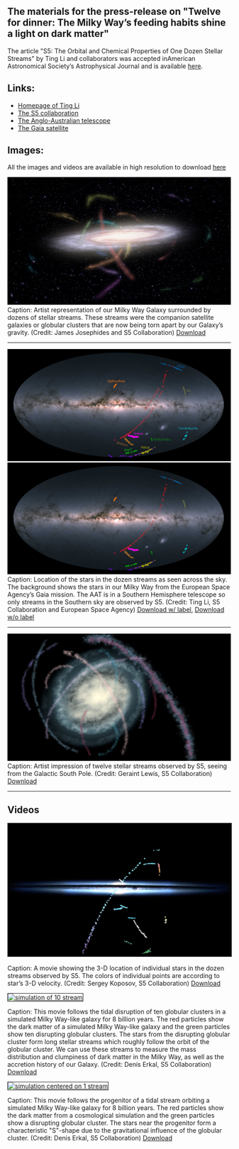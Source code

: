 

## The materials for the press-release on "Twelve for dinner: The Milky Way’s feeding habits shine a light on dark matter" 


The article "S5: The Orbital and Chemical Properties of One Dozen Stellar Streams" by Ting Li and collaborators was accepted inAmerican Astronomical Society’s Astrophysical Journal and is available [here](https://arxiv.org/abs/2110.06950). 

## Links: 
- [Homepage of Ting Li](https://sazabi4.github.io/)
- [The S5 collaboration](https://s5collab.github.io/)
- [The Anglo-Australian telescope](https://www.aao.gov.au/about-us/anglo-australian-telescope)
- [The Gaia satellite](https://sci.esa.int/web/gaia)

## Images:

All the images and videos are available in high resolution to download [here](images_videos/)

![](images_videos/MilkyWayStreams.jpg)
Caption: Artist representation of our Milky Way Galaxy surrounded by dozens of stellar streams. These streams were the companion satellite galaxies or globular clusters that are now being torn apart by our Galaxy’s gravity. (Credit: James Josephides and S5 Collaboration) [Download](images_videos/MilkyWayStreams.jpg)

---

![](images_videos/all_streams_gaia_cap.jpg)
![](images_videos/all_streams_gaia.jpg)
Caption: Location of the stars in the dozen streams as seen across the sky. The background shows the stars in our Milky Way from the European Space Agency’s Gaia mission. The AAT is in a Southern Hemisphere telescope so only streams in the Southern sky are observed by S5.  (Credit: Ting Li, S5 Collaboration and European Space Agency)
    [Download w/ label](images_videos/all_streams_gaia_cap.jpg), [Download w/o label](images_videos/all_streams_gaia.jpg)

---
![](images_videos/dozenstream_southpole.JPG)
Caption: Artist impression of twelve stellar streams observed by S5, seeing from the Galactic South Pole.  (Credit: Geraint Lewis, S5 Collaboration) [Download](images_videos/dozenstream_southpole.png)


---
## Videos

<a href="https://www.youtube.com/watch?v=IivPfuskhFg"
target="_blank"><img src="images_videos/video_cover.png"
alt="One Dozen Streams in 3-D" width="600" height="300" border="1" /></a>

Caption: A movie showing the 3-D location of individual stars in the dozen streams observed by S5. The colors of individual points are according to star’s 3-D velocity. (Credit: Sergey Koposov, S5 Collaboration) [Download](images_videos/video_stream3D_220105.mp4)

<a href="https://www.youtube.com/watch?v=CcE0gMyTbZY"
target="_blank"><img src="images_videos/video_cover2.png"
alt="simulation of 10 stream" width="600" height="300" border="1" /></a>

Caption: This movie follows the tidal disruption of ten globular clusters in a simulated Milky Way-like galaxy for 8 billion years. The red particles show the dark matter of a simulated Milky Way-like galaxy and the green particles show ten disrupting globular clusters. The stars from the disrupting globular cluster form long stellar streams which roughly follow the orbit of the globular cluster. We can use these streams to measure the mass distribution and clumpiness of dark matter in the Milky Way, as well as the accretion history of our Galaxy. (Credit: Denis Erkal, S5 Collaboration) [Download](images_videos/10_stream_simulations.mp4)

<a href="https://www.youtube.com/watch?v=qYM81uh8920"
target="_blank"><img src="images_videos/video_cover3.png"
alt="simulation centered on 1 stream" width="600" height="300" border="1" /></a>

Caption: This movie follows the progenitor of a tidal stream orbiting a simulated Milky Way-like galaxy for 8 billion years. The red particles show the dark matter from a cosmological simulation and the green particles show a disrupting globular cluster. The stars near the progenitor form a characteristic "S"-shape due to the gravitational influence of the globular cluster. (Credit: Denis Erkal, S5 Collaboration)
 [Download](images_videos/1_stream_view.mp4)







